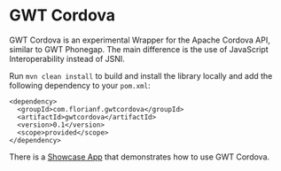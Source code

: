 # GWT Cordova

GWT Cordova is an experimental Wrapper for the Apache Cordova API, similar to GWT Phonegap. The main difference is the use of JavaScript Interoperability instead of JSNI.

Run `mvn clean install` to build and install the library locally and add the following dependency to your `pom.xml`:

    <dependency>
      <groupId>com.florianf.gwtcordova</groupId>
      <artifactId>gwtcordova</artifactId>
      <version>0.1</version>
      <scope>provided</scope>
    </dependency>

There is a [Showcase App](https://github.com/florian-f/gwt-cordova-showcase) that demonstrates how to use GWT Cordova.
